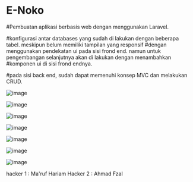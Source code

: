 # E-Noko
#Pembuatan aplikasi berbasis web dengan menggunakan Laravel.

#konfigurasi antar databases yang sudah di lakukan dengan beberapa tabel. meskipun belum memiliki tampilan yang responsif 
#dengan menggunakan pendekatan ui pada sisi frond end. namun untuk pengembangan selanjutnya akan di lakukan dengan menambahkan
#komponen ui di sisi frond endnya. 

#pada sisi back end, sudah dapat memenuhi konsep MVC dan melakukan CRUD. 



![image](https://github.com/123PUTRA/devita/assets/150839876/2e5204ed-7eac-4106-bcc3-b019491c7a21)

![image](https://github.com/123PUTRA/devita/assets/150839876/7c1ba09b-f55b-456b-a35b-72c1902a42d5)

![image](https://github.com/123PUTRA/devita/assets/150839876/edf3600c-71d0-4aa1-a160-023338299a0c)

![image](https://github.com/123PUTRA/devita/assets/150839876/6263d910-240f-43f4-bc76-91bd45e27fe9)

![image](https://github.com/123PUTRA/devita/assets/150839876/96993907-e791-429f-9f25-f9bb12e69ad2)

![image](https://github.com/123PUTRA/devita/assets/150839876/c8967af4-682b-419f-8572-a76f1422a642)

![image](https://github.com/123PUTRA/devita/assets/150839876/d3ed27ad-a1b7-4e93-b234-26358ef519ac)





hacker 1 : Ma'ruf Hariam
Hacker 2 : Ahmad Fzal
